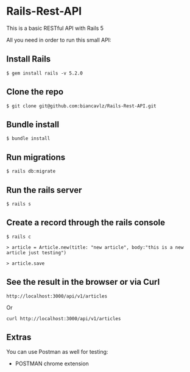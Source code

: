 # Rails-Rest-API

This is a basic RESTful API with Rails 5

All you need in order to run this small API:

## Install Rails 
```
$ gem install rails -v 5.2.0
```

## Clone the repo 
```
$ git clone git@github.com:biancavlz/Rails-Rest-API.git
```

## Bundle install
```
$ bundle install
```

## Run migrations
```
$ rails db:migrate
```

## Run the rails server
```
$ rails s
```
## Create a record through the rails console
```
$ rails c
``` 
```
> article = Article.new(title: "new article", body:"this is a new article just testing")
```
```
> article.save
```
## See the result in the browser or via Curl
```
http://localhost:3000/api/v1/articles
```
Or
```
curl http://localhost:3000/api/v1/articles
```
## Extras
You can use Postman as well for testing:

* POSTMAN chrome extension
